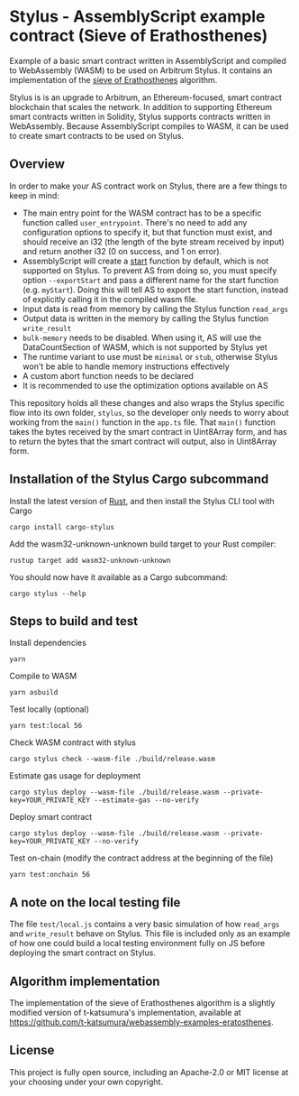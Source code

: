 # Stylus - AssemblyScript example contract (Sieve of Erathosthenes)

Example of a basic smart contract written in AssemblyScript and compiled to WebAssembly (WASM) to be used on Arbitrum Stylus. It contains an implementation of the [sieve of Erathosthenes](https://en.wikipedia.org/wiki/Sieve_of_Eratosthenes) algorithm.

Stylus is is an upgrade to Arbitrum, an Ethereum-focused, smart contract blockchain that scales the network. In addition to supporting Ethereum smart contracts written in Solidity, Stylus supports contracts written in WebAssembly. Because AssemblyScript compiles to WASM, it can be used to create smart contracts to be used on Stylus.

## Overview

In order to make your AS contract work on Stylus, there are a few things to keep in mind:
- The main entry point for the WASM contract has to be a specific function called `user_entrypoint`. There's no need to add any configuration options to specify it, but that function must exist, and should receive an i32 (the length of the byte stream received by input) and return another i32 (0 on success, and 1 on error).
- AssemblyScript will create a [start](https://webassembly.github.io/spec/core/syntax/modules.html#syntax-start) function by default, which is not supported on Stylus. To prevent AS from doing so, you must specify option `--exportStart` and pass a different name for the start function (e.g. `myStart`). Doing this will tell AS to export the start function, instead of explicitly calling it in the compiled wasm file.
- Input data is read from memory by calling the Stylus function `read_args`
- Output data is written in the memory by calling the Stylus function `write_result`
- `bulk-memory` needs to be disabled. When using it, AS will use the DataCountSection of WASM, which is not supported by Stylus yet
- The runtime variant to use must be `minimal` or `stub`, otherwise Stylus won't be able to handle memory instructions effectively
- A custom abort function needs to be declared
- It is recommended to use the optimization options available on AS

This repository holds all these changes and also wraps the Stylus specific flow into its own folder, `stylus`, so the developer only needs to worry about working from the `main()` function in the `app.ts` file. That `main()` function takes the bytes received by the smart contract in Uint8Array form, and has to return the bytes that the smart contract will output, also in Uint8Array form.

## Installation of the Stylus Cargo subcommand

Install the latest version of [Rust](https://www.rust-lang.org/tools/install), and then install the Stylus CLI tool with Cargo
```shell
cargo install cargo-stylus
```

Add the wasm32-unknown-unknown build target to your Rust compiler:
```shell
rustup target add wasm32-unknown-unknown
```

You should now have it available as a Cargo subcommand:
```shell
cargo stylus --help
```

## Steps to build and test

Install dependencies
```shell
yarn
```

Compile to WASM
```shell
yarn asbuild
```

Test locally (optional)
```shell
yarn test:local 56
```

Check WASM contract with stylus
```shell
cargo stylus check --wasm-file ./build/release.wasm
```

Estimate gas usage for deployment
```shell
cargo stylus deploy --wasm-file ./build/release.wasm --private-key=YOUR_PRIVATE_KEY --estimate-gas --no-verify
```

Deploy smart contract
```shell
cargo stylus deploy --wasm-file ./build/release.wasm --private-key=YOUR_PRIVATE_KEY --no-verify
```

Test on-chain (modify the contract address at the beginning of the file)
```shell
yarn test:onchain 56
```

## A note on the local testing file

The file `test/local.js` contains a very basic simulation of how `read_args` and `write_result` behave on Stylus. This file is included only as an example of how one could build a local testing environment fully on JS before deploying the smart contract on Stylus.

## Algorithm implementation

The implementation of the sieve of Erathosthenes algorithm is a slightly modified version of t-katsumura's implementation, available at https://github.com/t-katsumura/webassembly-examples-eratosthenes.

## License

This project is fully open source, including an Apache-2.0 or MIT license at your choosing under your own copyright.